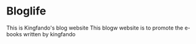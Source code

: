 # Bloglife
This is Kingfando's blog website
This blogw website is to promote the e-books written by kingfando
